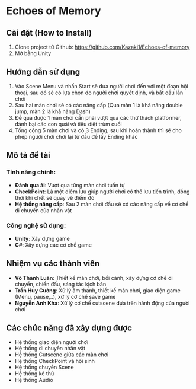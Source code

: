 # Echoes of Memory

## **Cài đặt (How to Install)**

1. Clone project từ Github: https://github.com/Kazaki1/Echoes-of-memory
2. Mở bằng Unity

## **Hướng dẫn sử dụng**

1. Vào Scene Menu và nhấn Start sẽ đưa người chơi đến với một đoạn hội thoại, sau đó sẽ có lựa chọn do người chơi quyết định, và bắt đầu lần chơi
2. Sau hai màn chơi sẽ có các nâng cấp (Qua màn 1 là khả năng double jump, màn 2 là khả năng Dash)
3. Để qua được 1 màn chơi cần phải vượt qua các thử thách platformer, đánh bại các con quái và tiêu diệt trùm cuối
4. Tổng cộng 5 màn chơi và có 3 Ending, sau khi hoàn thành thì sẽ cho phép người chơi chơi lại từ đầu để lấy Ending khác

## **Mô tả đề tài**

### **Tính năng chính:**
- **Đánh qua ải**: Vượt qua từng màn chơi tuần tự
- **CheckPoint**: Là một điểm lưu giúp người chơi có thể lưu tiến trình, đồng thời khi chết sẽ quay về điểm đó
- **Hệ thống nâng cấp**: Sau 2 màn chơi đầu sẽ có các nâng cấp về cơ chế di chuyển của nhân vật

### **Công nghệ sử dụng:**
- **Unity**: Xây dựng game
- **C#**: Xây dựng các cơ chế game

## **Nhiệm vụ các thành viên**

- **Võ Thành Luân**: Thiết kế màn chơi, bối cảnh, xây dựng cơ chế di chuyển, chiến đấu, sáng tác kịch bản
- **Trần Huy Cường**: Xử lý âm thanh, thiết kế màn chơi, giao diện game (Menu, pause,..), xử lý cơ chế save game
- **Nguyễn Anh Kha**: Xử lý cơ chế cutscene dựa trên hành động của người chơi

## **Các chức năng đã xây dựng được**

- Hệ thống giao diện người chơi
- Hệ thống di chuyển nhân vật
- Hệ thống Cutscene giữa các màn chơi
- Hệ thống CheckPoint và hồi sinh
- Hệ thống chuyển Scene
- Hệ thống kẻ thù
- Hệ thống Audio
